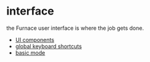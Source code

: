 # interface

the Furnace user interface is where the job gets done.

- [UI components](components.md)
- [global keyboard shortcuts](keyboard.md)
- [basic mode](basic-mode.md)

